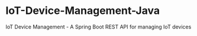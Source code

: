# IoT-Device-Management-Java
IoT Device Management - A Spring Boot REST API for managing IoT devices
